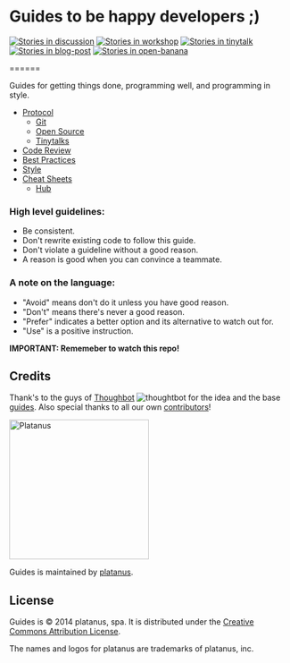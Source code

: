 Guides to be happy developers ;) 
=========

[![Stories in discussion][discussion]][waffle]
[![Stories in workshop][workshop]][waffle]
[![Stories in tinytalk][tinytalk]][waffle]
[![Stories in blog-post][blog-post]][waffle]
[![Stories in open-banana][open-banana]][waffle]

[waffle]: http://waffle.io/platanus/guides
[discussion]: https://badge.waffle.io/platanus/guides.svg?label=discussion&title=discussion
[workshop]: https://badge.waffle.io/platanus/guides.svg?label=workshop&title=workshop
[tinytalk]: https://badge.waffle.io/platanus/guides.svg?label=tinytalk&title=tinytalk
[blog-post]: https://badge.waffle.io/platanus/guides.svg?label=blog-post&title=blog-post
[open-banana]: https://badge.waffle.io/platanus/guides.svg?label=open-banana&title=open-banana
======

Guides for getting things done, programming well, and programming in style.

* [Protocol](/protocol)
  * [Git](/protocol/git)
  * [Open Source](/protocol/open-source)
  * [Tinytalks](/protocol/tinytalks)
* [Code Review](/code-review)
* [Best Practices](/best-practices)
* [Style](/style)
* [Cheat Sheets](/cheat-sheets)
  * [Hub](/cheat-sheets/hub.md)

### High level guidelines:

* Be consistent.
* Don't rewrite existing code to follow this guide.
* Don't violate a guideline without a good reason.
* A reason is good when you can convince a teammate.

### A note on the language:

* "Avoid" means don't do it unless you have good reason.
* "Don't" means there's never a good reason.
* "Prefer" indicates a better option and its alternative to watch out for.
* "Use" is a positive instruction.


**IMPORTANT: Rememeber to watch this repo!**

Credits
-------

Thank's to the guys of [Thoughbot](https://github.com/thoughtbot) ![thoughtbot](https://avatars1.githubusercontent.com/u/6183?s=20) for the idea and the base [guides](https://github.com/thoughtbot/guides). Also special thanks to all our own [contributors](https://github.com/platanus/guides/graphs/contributors)!

<img src="http://platan.us/gravatar_with_text.png" alt="Platanus" width="250"/>

Guides is maintained by [platanus](http://platan.us).

License
-------

Guides is © 2014 platanus, spa. It is distributed under the [Creative Commons
Attribution License](http://creativecommons.org/licenses/by/3.0/).

The names and logos for platanus are trademarks of platanus, inc.
